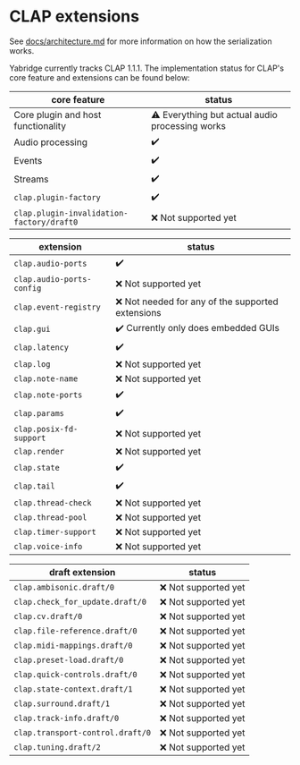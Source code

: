 # CLAP extensions

See
[docs/architecture.md](https://github.com/robbert-vdh/yabridge/blob/master/docs/architecture.md)
for more information on how the serialization works.

Yabridge currently tracks CLAP 1.1.1. The implementation status for CLAP's core feature and extensions can be found below:

| core feature                              | status                                                 |
| ----------------------------------------- | ------------------------------------------------------ |
| Core plugin and host functionality        | :warning: Everything but actual audio processing works |
| Audio processing                          | :heavy_check_mark:                                     |
| Events                                    | :heavy_check_mark:                                     |
| Streams                                   | :heavy_check_mark:                                     |
| `clap.plugin-factory`                     | :heavy_check_mark:                                     |
| `clap.plugin-invalidation-factory/draft0` | :x: Not supported yet                                  |

| extension                 | status                                               |
| ------------------------- | ---------------------------------------------------- |
| `clap.audio-ports`        | :heavy_check_mark:                                   |
| `clap.audio-ports-config` | :x: Not supported yet                                |
| `clap.event-registry`     | :x: Not needed for any of the supported extensions   |
| `clap.gui`                | :heavy_check_mark: Currently only does embedded GUIs |
| `clap.latency`            | :heavy_check_mark:                                   |
| `clap.log`                | :x: Not supported yet                                |
| `clap.note-name`          | :x: Not supported yet                                |
| `clap.note-ports`         | :heavy_check_mark:                                   |
| `clap.params`             | :heavy_check_mark:                                   |
| `clap.posix-fd-support`   | :x: Not supported yet                                |
| `clap.render`             | :x: Not supported yet                                |
| `clap.state`              | :heavy_check_mark:                                   |
| `clap.tail`               | :heavy_check_mark:                                   |
| `clap.thread-check`       | :x: Not supported yet                                |
| `clap.thread-pool`        | :x: Not supported yet                                |
| `clap.timer-support`      | :x: Not supported yet                                |
| `clap.voice-info`         | :x: Not supported yet                                |

| draft extension                  | status                |
| -------------------------------- | --------------------- |
| `clap.ambisonic.draft/0`         | :x: Not supported yet |
| `clap.check_for_update.draft/0`  | :x: Not supported yet |
| `clap.cv.draft/0`                | :x: Not supported yet |
| `clap.file-reference.draft/0`    | :x: Not supported yet |
| `clap.midi-mappings.draft/0`     | :x: Not supported yet |
| `clap.preset-load.draft/0`       | :x: Not supported yet |
| `clap.quick-controls.draft/0`    | :x: Not supported yet |
| `clap.state-context.draft/1`     | :x: Not supported yet |
| `clap.surround.draft/1`          | :x: Not supported yet |
| `clap.track-info.draft/0`        | :x: Not supported yet |
| `clap.transport-control.draft/0` | :x: Not supported yet |
| `clap.tuning.draft/2`            | :x: Not supported yet |
